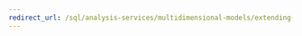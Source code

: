 ```yaml
---
redirect_url: /sql/analysis-services/multidimensional-models/extending-olap/analysis-services-personalization-extensions?toc=%2fsql%2fanalysis-services%2fmultidimensional-models%2fextending-olap%2ftoc.json
---
```

